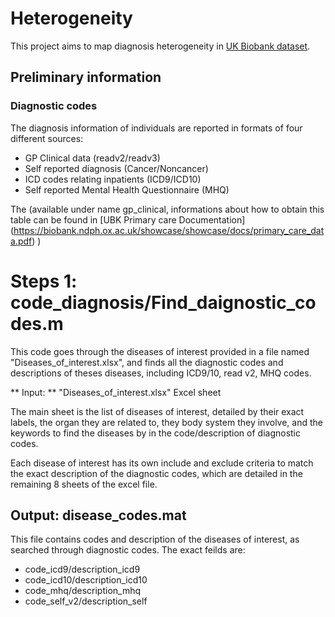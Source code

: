 # Heterogeneity
This project aims to map diagnosis heterogeneity in [UK Biobank dataset](https://bbams.ndph.ox.ac.uk/ams/).

## Preliminary information 
### Diagnostic codes
The diagnosis information of individuals are reported in formats of four different sources:
- GP Clinical data (readv2/readv3)
- Self reported diagnosis (Cancer/Noncancer)
- ICD codes relating inpatients (ICD9/ICD10)
- Self reported Mental Health Questionnaire (MHQ)

The  (available under name gp_clinical, informations about how to obtain this table can be found in [UBK Primary care Documentation] (https://biobank.ndph.ox.ac.uk/showcase/showcase/docs/primary_care_data.pdf) ) 

# Steps 1: code_diagnosis/Find_daignostic_codes.m

This code goes through the diseases of interest provided in a file named "Diseases_of_interest.xlsx", and finds all the diagnostic codes and descriptions of theses diseases, including ICD9/10, read v2, MHQ codes. 

 ** Input: ** "Diseases_of_interest.xlsx" Excel sheet

The main sheet is the list of diseases of interest, detailed by their exact labels, the organ they are related to, they body system they involve, and the keywords to find the diseases by in the code/description of diagnostic codes.

Each disease of interest has its own include and exclude criteria to match the exact description of the diagnostic codes, which are detailed in the remaining 8 sheets of the excel file.

## Output: disease_codes.mat

This file contains codes and description of the diseases of interest, as searched through diagnostic codes. The exact feilds are:
- code_icd9/description_icd9 
- code_icd10/description_icd10
- code_mhq/description_mhq
- code_self_v2/description_self


